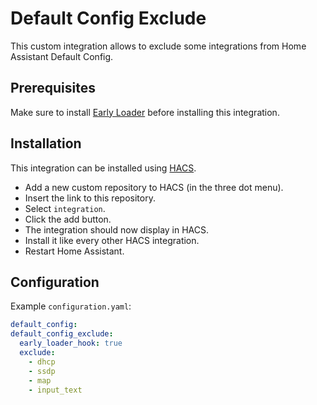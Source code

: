 # Default Config Exclude

This custom integration allows to exclude some integrations from Home Assistant Default Config.

## Prerequisites

Make sure to install [Early Loader](https://github.com/arturpragacz/hass-cc-early-loader) before installing this integration.

## Installation

This integration can be installed using [HACS](https://hacs.xyz/).

- Add a new custom repository to HACS (in the three dot menu).
- Insert the link to this repository.
- Select `integration`.
- Click the add button.
- The integration should now display in HACS.
- Install it like every other HACS integration.
- Restart Home Assistant.

## Configuration

Example `configuration.yaml`:

```yaml
default_config:
default_config_exclude:
  early_loader_hook: true
  exclude:
    - dhcp
    - ssdp
    - map
    - input_text
```
